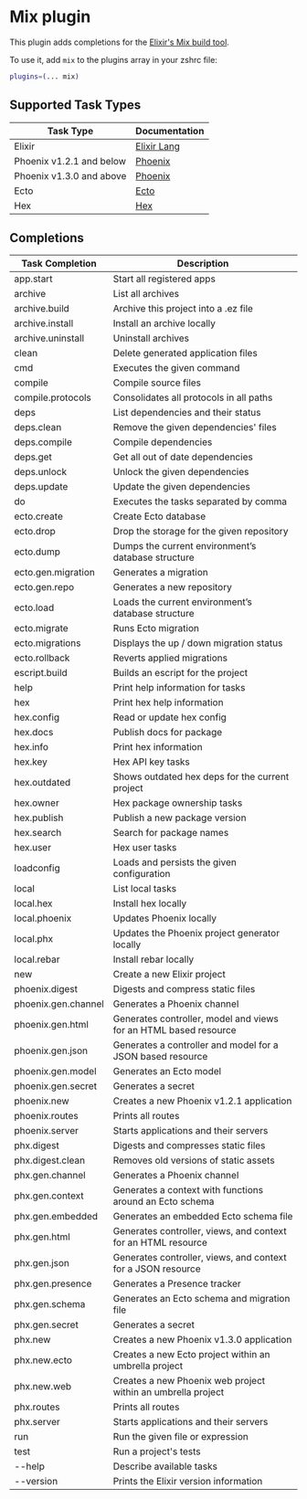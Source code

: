 # Mix plugin

This plugin adds completions for the [Elixir's Mix build tool](https://hexdocs.pm/mix/Mix.html).

To use it, add `mix` to the plugins array in your zshrc file:

```zsh
plugins=(... mix)
```
## Supported Task Types

| Task Type               | Documentation                                            |
|-------------------------|----------------------------------------------------------|
| Elixir                  | [Elixir Lang](https://elixir-lang.org/)                  |
| Phoenix v1.2.1 and below| [Phoenix](https://hexdocs.pm/phoenix/1.2.1/Phoenix.html) |
| Phoenix v1.3.0 and above| [Phoenix](https://hexdocs.pm/phoenix/Phoenix.html)       |
| Ecto                    | [Ecto](https://hexdocs.pm/ecto/Ecto.html)                |
| Hex                     | [Hex](https://hex.pm/)                                   |

## Completions

| Task Completion   | Description                                                     |
|-------------------|-----------------------------------------------------------------|
|app.start          | Start all registered apps                                       |
|archive            | List all archives                                               |
|archive.build      | Archive this project into a .ez file                            |
|archive.install    | Install an archive locally                                      |
|archive.uninstall  | Uninstall archives                                              |
|clean              | Delete generated application files                              |
|cmd                | Executes the given command                                      |
|compile            | Compile source files                                            |
|compile.protocols  | Consolidates all protocols in all paths                         |
|deps               | List dependencies and their status                              |
|deps.clean         | Remove the given dependencies' files                            |
|deps.compile       | Compile dependencies                                            |
|deps.get           | Get all out of date dependencies                                |
|deps.unlock        | Unlock the given dependencies                                   |
|deps.update        | Update the given dependencies                                   |
|do                 | Executes the tasks separated by comma                           |
|ecto.create        | Create Ecto database                                            |
|ecto.drop          | Drop the storage for the given repository                       |
|ecto.dump          | Dumps the current environment’s database structure              |
|ecto.gen.migration | Generates a migration                                           |
|ecto.gen.repo      | Generates a new repository                                      |
|ecto.load          | Loads the current environment’s database structure              |
|ecto.migrate       | Runs Ecto migration                                             |
|ecto.migrations    | Displays the up / down migration status                         |
|ecto.rollback      | Reverts applied migrations                                      |
|escript.build      | Builds an escript for the project                               |
|help               | Print help information for tasks                                |
|hex                | Print hex help information                                      |
|hex.config         | Read or update hex config                                       |
|hex.docs           | Publish docs for package                                        |
|hex.info           | Print hex information                                           |
|hex.key            | Hex API key tasks                                               |
|hex.outdated       | Shows outdated hex deps for the current project                 |
|hex.owner          | Hex package ownership tasks                                     |
|hex.publish        | Publish a new package version                                   |
|hex.search         | Search for package names                                        |
|hex.user           | Hex user tasks                                                  |
|loadconfig         | Loads and persists the given configuration                      |
|local              | List local tasks                                                |
|local.hex          | Install hex locally                                             |
|local.phoenix      | Updates Phoenix locally                                         |
|local.phx          | Updates the Phoenix project generator locally                   |
|local.rebar        | Install rebar locally                                           |
|new                | Create a new Elixir project                                     |
|phoenix.digest     | Digests and compress static files                               |
|phoenix.gen.channel| Generates a Phoenix channel                                     |
|phoenix.gen.html   | Generates controller, model and views for an HTML based resource|
|phoenix.gen.json   | Generates a controller and model for a JSON based resource      |
|phoenix.gen.model  | Generates an Ecto model                                         |
|phoenix.gen.secret | Generates a secret                                              |
|phoenix.new        | Creates a new Phoenix v1.2.1 application                        |
|phoenix.routes     | Prints all routes                                               |
|phoenix.server     | Starts applications and their servers                           |
|phx.digest         | Digests and compresses static files                             |
|phx.digest.clean   | Removes old versions of static assets                           |
|phx.gen.channel    | Generates a Phoenix channel                                     |
|phx.gen.context    | Generates a context with functions around an Ecto schema        |
|phx.gen.embedded   | Generates an embedded Ecto schema file                          |
|phx.gen.html       | Generates controller, views, and context for an HTML resource   |
|phx.gen.json       | Generates controller, views, and context for a JSON resource    |
|phx.gen.presence   | Generates a Presence tracker                                    |
|phx.gen.schema     | Generates an Ecto schema and migration file                     |
|phx.gen.secret     | Generates a secret                                              |
|phx.new            | Creates a new Phoenix v1.3.0 application                        |
|phx.new.ecto       | Creates a new Ecto project within an umbrella project           |
|phx.new.web        | Creates a new Phoenix web project within an umbrella project    |
|phx.routes         | Prints all routes                                               |
|phx.server         | Starts applications and their servers                           |
|run                | Run the given file or expression                                |
|test               | Run a project's tests                                           |
|--help             | Describe available tasks                                        |
|--version          | Prints the Elixir version information                           |